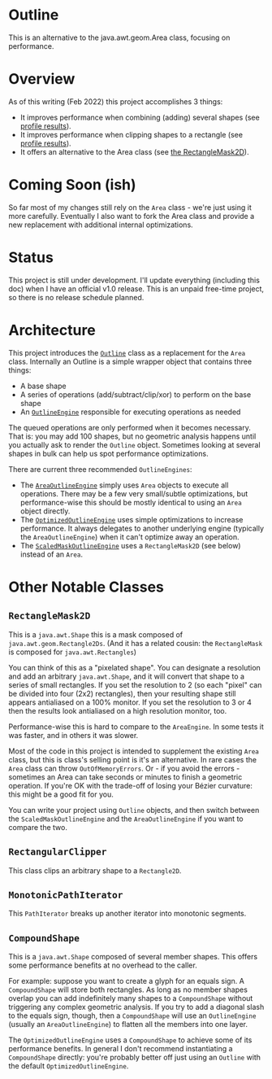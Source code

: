 # Outline
This is an alternative to the java.awt.geom.Area class, focusing on performance.

# Overview
As of this writing (Feb 2022) this project accomplishes 3 things:
* It improves performance when combining (adding) several shapes (see [profile results](https://github.com/mickleness/outline/blob/master/Adding%20Shapes%20For%20Outline%20Output.log)).
* It improves performance when clipping shapes to a rectangle (see [profile results](https://github.com/mickleness/outline/blob/master/Clipping%20Shapes%20Output.log)).
* It offers an alternative to the Area class (see [the RectangleMask2D](https://github.com/mickleness/outline/blob/master/src/com/pump/awt/geom/mask/RectangleMask2D.java)).

# Coming Soon (ish)
So far most of my changes still rely on the `Area` class - we're just using it more carefully. Eventually I also want to fork the Area class and provide a new replacement with additional internal optimizations.

# Status
This project is still under development. I'll update everything (including this doc) when I have an official v1.0 release. This is an unpaid free-time project, so there is no release schedule planned.

# Architecture
This project introduces the [`Outline`](https://github.com/mickleness/outline/blob/master/src/com/pump/awt/geom/outline/Outline.java) class as a replacement for the `Area` class. Internally an Outline is a simple wrapper object that contains three things:
* A base shape
* A series of operations (add/subtract/clip/xor) to perform on the base shape
* An [`OutlineEngine`](https://github.com/mickleness/outline/blob/master/src/com/pump/awt/geom/outline/OutlineEngine.java) responsible for executing operations as needed

The queued operations are only performed when it becomes necessary. That is: you may add 100 shapes, but no geometric analysis happens until you actually ask to render the `Outline` object. Sometimes looking at several shapes in bulk can help us spot performance optimizations.

There are current three recommended `OutlineEngines`:
* The [`AreaOutlineEngine`](https://github.com/mickleness/outline/blob/master/src/com/pump/awt/geom/outline/AreaOutlineEngine.java) simply uses `Area` objects to execute all operations. There may be a few very small/subtle optimizations, but performance-wise this should be mostly identical to using an `Area` object directly.
* The [`OptimizedOutlineEngine`](https://github.com/mickleness/outline/blob/master/src/com/pump/awt/geom/outline/OptimizedOutlineEngine.java) uses simple optimizations to increase performance. It always delegates to another underlying engine (typically the `AreaOutlineEngine`) when it can't optimize away an operation.
* The [`ScaledMaskOutlineEngine`](https://github.com/mickleness/outline/blob/master/src/com/pump/awt/geom/outline/ScaledMaskOutlineEngine.java) uses a `RectangleMask2D` (see below) instead of an `Area`.

# Other Notable Classes

## `RectangleMask2D`
This is a `java.awt.Shape` this is a mask composed of `java.awt.geom.Rectangle2Ds`. (And it has a related cousin: the `RectangleMask` is composed for `java.awt.Rectangles`)

You can think of this as a "pixelated shape". You can designate a resolution and add an arbitrary `java.awt.Shape`, and it will convert that shape to a series of small rectangles. If you set the resolution to 2 (so each "pixel" can be divided into four (2x2) rectangles), then your resulting shape still appears antialiased on a 100% monitor. If you set the resolution to 3 or 4 then the results look antialiased on a high resolution monitor, too.

Performance-wise this is hard to compare to the `AreaEngine`. In some tests it was faster, and in others it was slower.

Most of the code in this project is intended to supplement the existing `Area` class, but this is class's selling point is it's an alternative. In rare cases the `Area` class can throw `OutOfMemoryErrors`. Or - if you avoid the errors - sometimes an Area can take seconds or minutes to finish a geometric operation. If you're OK with the trade-off of losing your Bézier curvature: this might be a good fit for you.

You can write your project using `Outline` objects, and then switch between the `ScaledMaskOutlineEngine` and the `AreaOutlineEngine` if you want to compare the two.

## `RectangularClipper`
This class clips an arbitrary shape to a `Rectangle2D`.

## `MonotonicPathIterator`
This `PathIterator` breaks up another iterator into monotonic segments.

## `CompoundShape`
This is a `java.awt.Shape` composed of several member shapes. This offers some performance benefits at no overhead to the caller.

For example: suppose you want to create a glyph for an equals sign. A `CompoundShape` will store both rectangles. As long as no member shapes overlap you can add indefinitely many shapes to a `CompoundShape` without triggering any complex geometric analysis. If you try to add a diagonal slash to the equals sign, though, then a `CompoundShape` will use an `OutlineEngine` (usually an `AreaOutlineEngine`) to flatten all the members into one layer.

The `OptimizedOutlineEngine` uses a `CompoundShape` to achieve some of its performance benefits. In general I don't recommend instantiating a `CompoundShape` directly: you're probably better off just using an `Outline` with the default `OptimizedOutlineEngine`.
